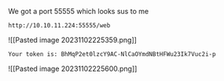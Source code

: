 
We got a port 55555 which looks sus to me 
```
http://10.10.11.224:55555/web
```
![[Pasted image 20231102225359.png]]

```
Your token is: BhMqP2et0lzcY9AC-NlCaOYmdNBtHFWu23Ik7Vuc2i-p
```
![[Pasted image 20231102225600.png]]

